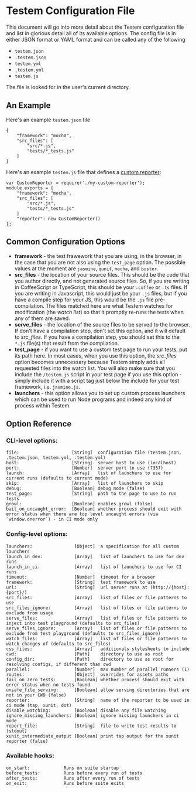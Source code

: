 Testem Configuration File
=========================

This document will go into more detail about the Testem configuration file and list in glorious detail all of its available options. The config file is in either JSON format or YAML format and can be called any of the following

* `testem.json`
* `.testem.json`
* `testem.yml`
* `.testem.yml`
* `testem.js`

The file is looked for in the user's current directory.

An Example
----------

Here's an example `testem.json` file

    {
        "framework": "mocha",
        "src_files": [
            "src/*.js",
            "tests/*_tests.js"
        ]
    }

Here's an example `testem.js` file that defines a [custom reporter](custom_reporter.md):

    var CustomReporter = require('./my-custom-reporter');
    module.exports = {
        "framework": "mocha",
        "src_files": [
            "src/*.js",
            "tests/*_tests.js"
        ]
        "reporter": new CustomReporter()
    };


Common Configuration Options
----------------------------

* **framework** - the test frawework that you are using, in the browser, in the case that you are not also using the `test_page` option. The possible values at the moment are `jasmine`, `qunit`, `mocha`, and `buster`.
* **src_files** - the location of your source files. This should be the code that you author directly, and not generated source files. So, if you are writing in CoffeeScript or TypeScript, this should be your `.coffee` or `.ts` files. If you are writing in Javascript, this would just be your `.js` files, but if you have a compile step for your JS, this would be the `.js` file pre-compilation. The files matched here are what Testem watches for modification (the *watch list*) so that it promptly re-runs the tests when any of them are saved.
* **serve_files** - the location of the source files to be served to the browser. If don't have a compilation step, don't set this option, and it will default to *src_files*. If you have a compilation step, you should set this to the `*.js` file(s) that result from the compilation.
* **test_page** - if you want to use a custom test page to run your tests, put its path here. In most cases, when you use this option, the *src_files* option becomes unnecessary because Testem simply adds all requested files into the watch list. You will also make sure that you include the `/testem.js` script in your test page if you use this option - simply include it with a script tag just below the include for your test framework, i.e. `jasmine.js`.
* **launchers** - this option allows you to set up custom process launchers which can be used to run Node programs and indeed any kind of process within Testem.

## Option Reference

### CLI-level options:

    file:                    [String]  configuration file (testem.json, .testem.json, testem.yml, .testem.yml)
    host:                    [String]  server host to use (localhost)
    port:                    [Number]  server port to use (7357)
    launch:                  [Array]   list of launchers to use for current runs (defaults to current mode)
    skip:                    [Array]   list of launchers to skip
    debug:                   [Boolean] debug mode (false)
    test_page:               [String]  path to the page to use to run tests
    growl:                   [Boolean] enables growl (false)
    bail_on_uncaught_error:  [Boolean] whether process should exit with error status when there are top level uncaught errors (via `window.onerror`) - in CI mode only

### Config-level options:

    launchers:                [Object]  a specification for all custom launchers
    launch_in_dev:            [Array]   list of launchers to use for dev runs
    launch_in_ci:             [Array]   list of launchers to use for CI runs
    timeout:                  [Number]  timeout for a browser
    framework:                [String]  test framework to use
    url:                      [String]  url server runs at (http://{host}:{port}/)
    src_files:                [Array]   list of files or file patterns to use
    src_files_ignore:         [Array]   list of files or file patterns to exclude from usage
    serve_files:              [Array]   list of files or file patterns to inject into test playground (defaults to src_files)
    serve_files_ignore:       [Array]   list of files or file patterns to exclude from test playground (defaults to src_files_ignore)
    watch_files:              [Array]   list of files or file patterns to watch changes of (defaults to src_files)
    css_files:                [Array]   additionals stylesheets to include
    cwd:                      [Path]    directory to use as root
    config_dir:               [Path]    directory to use as root for resolving configs, if different than cwd
    parallel:                 [Number]  max number of parallel runners (1)
    routes:                   [Object]  overrides for assets paths
    fail_on_zero_tests:       [Boolean] whether process should exit with error status when no tests found
    unsafe_file_serving:      [Boolean] allow serving directories that are not in your CWD (false)
    reporter:                 [String]  name of the reporter to be used in ci mode (tap, xunit, dot)
    disable_watching:         [Boolean] disable any file watching
    ignore_missing_launchers: [Boolean] ignore missing launchers in ci mode
    report_file:              [String]  file to write test results to (stdout)
    xunit_intermediate_output [Boolean] print tap output for the xunit reporter (false)


### Available hooks:

    on_start:             Runs on suite startup
    before_tests:         Runs before every run of tests
    after_tests:          Runs after every run of tests
    on_exit:              Runs before suite exits

